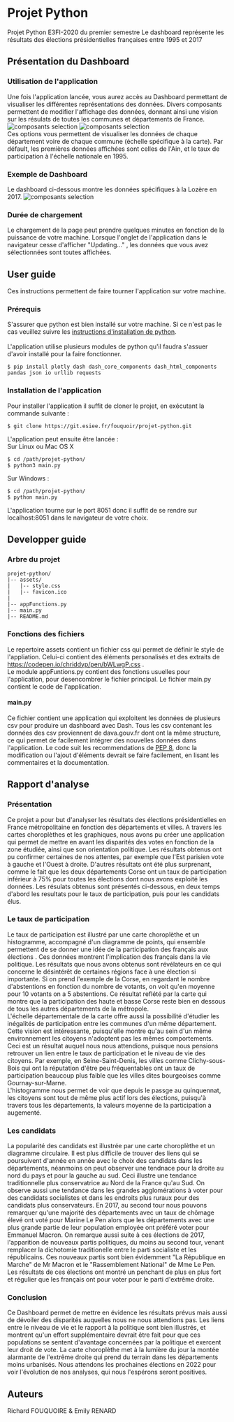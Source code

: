 # Projet Python
Projet Python E3FI-2020 du premier semestre
Le dashboard représente les résultats des élections présidentielles françaises entre 1995 et 2017
## Présentation du Dashboard
### Utilisation de l'application
Une fois l'application lancée, vous aurez accès au Dashboard permettant de visualiser les différentes représentations des données. Divers composants permettent de modifier l'affichage des données, donnant ainsi une vision sur les résulats de toutes les communes et départements de France. \
![composants selection](./images/composants_01.png) ![composants selection](./images/composants_02.png) \
Ces options vous permettent de visualiser les données de chaque département voire de chaque commune (échelle spécifique à la carte).
Par défault, les premières données affichées sont celles de l'Ain, et le taux de participation à l'échelle nationale en 1995.
### Exemple de Dashboard
Le dashboard ci-dessous montre les données spécifiques à la Lozère en 2017. 
![composants selection](./images/lozere.png)

### Durée de chargement
Le chargement de la page peut prendre quelques minutes en fonction de la puissance de votre machine. Lorsque l'onglet de l'application dans le navigateur cesse d'afficher "Updating..." , les données que vous avez sélectionnées sont toutes affichées. 

## User guide
Ces instructions permettent de faire tourner l'application sur votre machine.
### Prérequis
S'assurer que python est bien installé sur votre machine. Si ce n'est pas le cas veuillez suivre les [instructions d'installation de python](https://www.python.org/downloads/). \
\
L'application utilise plusieurs modules de python qu'il faudra s'assuer d'avoir installé pour la faire fonctionner.
```
$ pip install plotly dash dash_core_components dash_html_components pandas json io urllib requests
```
### Installation de l'application
Pour installer l'application il suffit de cloner le projet, en exécutant la commande suivante : 
````
$ git clone https://git.esiee.fr/fouquoir/projet-python.git
````

L'application peut ensuite être lancée : \
Sur Linux ou Mac OS X 
````
$ cd /path/projet-python/
$ python3 main.py
````
Sur Windows :
`````
$ cd /path/projet-python/
$ python main.py
`````
L'application tourne sur le port 8051 donc il suffit de se rendre sur localhost:8051 dans le navigateur de votre choix.

## Developper guide
### Arbre du projet 
````
projet-python/
|-- assets/
|   |-- style.css
|   |-- favicon.ico
|
|-- appFunctions.py
|-- main.py
|-- README.md
````
### Fonctions des fichiers
Le repertoire assets contient un fichier css qui permet de définir le style de l'appliation. Celui-ci contient des éléments personalisés et des extraits de https://codepen.io/chriddyp/pen/bWLwgP.css . \
Le module appFuntions.py contient des fonctions usuelles pour l'application, pour desencombrer le fichier principal.
Le fichier main.py contient le code de l'application. 
#### main.py
Ce fichier contient une application qui exploitent les données de plusieurs csv pour produire un dashboard avec Dash. Tous les csv contenant les données des csv proviennent de dava.gouv.fr dont ont la même structure, ce qui permet de facilement intégrer des nouvelles données dans l'application. 
Le code suit les recommendations de [PEP 8](https://pep8.org), donc la modification ou l'ajout d'éléments devrait se faire facilement, en lisant les commentaires et la documentation. 
## Rapport d'analyse
### Présentation
Ce projet a pour but d'analyser les résultats des élections présidentielles en France métropolitaine en fonction des départements et villes. A travers les cartes choroplèthes et les graphiques, nous avons pu créer une application qui permet de mettre en avant les disparités des votes en fonction de la zone étudiée, ainsi que son orientation politique. Les résultats obtenus ont pu confirmer certaines de nos attentes, par exemple que l'Est parisien vote à gauche et l'Ouest à droite. D'autres résultats ont été plus surprenant, comme le fait que les deux départements Corse ont un taux de participation inférieur à 75% pour toutes les élections dont nous avons exploité les données.
Les résulats obtenus sont présentés ci-dessous, en deux temps d'abord les resultats pour le taux de participation, puis pour les candidats élus.

### Le taux de participation
Le taux de participation est illustré par une carte choroplèthe et un histogramme, accompagné d'un diagramme de points, qui ensemble permettent de se donner une idée de la participation des français aux élections . Ces données montrent l'implication des français dans la vie politique. Les résultats que nous avons obtenus sont révélateurs en ce qui concerne le désintérêt de certaines régions face à une élection si importante. Si on prend l'exemple de la Corse, en regardant le nombre d'abstentions en fonction du nombre de votants, on voit qu'en moyenne pour 10 votants on a 5 abstentions. Ce résultat reflété par la carte qui montre que la participation des haute et basse Corse reste bien en dessous de tous les autres départements de la métropole. \
L'échelle départementale de la carte offre aussi la possibilité d'étudier les inégalités de participation entre les communes d'un même département. Cette vision est intéressante, puisqu'elle montre qu'au sein d'un même environnement les citoyens n'adoptent pas les mêmes comportements. Ceci est un résultat auquel nous nous attendions, puisque nous pensions retrouver un lien entre le taux de participation et le niveau de vie des citoyens. Par exemple, en Seine-Saint-Denis, les villes comme Clichy-sous-Bois qui ont la réputation d'être peu fréquentables ont un taux de participation beaucoup plus faible que les villes dites bourgeoises comme Gournay-sur-Marne. \
L'histogramme nous permet de voir que depuis le passge au quinquennat, les citoyens sont tout de même plus actif lors des élections, puisqu'à travers tous les départements, la valeurs moyenne de la participation a augementé.
### Les candidats 
La popularité des candidats est illustrée par une carte choroplèthe et un diagramme circulaire. Il est plus difficile de trouver des liens qui se poursuivent d'année en année avec le choix des candidats dans les départements, néanmoins on peut observer une tendnace pour la droite au nord du pays et pour la gauche au sud. Ceci illustre une tendance traditionnelle plus conservatrice au Nord de la France qu'au Sud. On observe aussi une tendance dans les grandes agglomérations à voter pour des candidats socialistes et dans les endroits plus ruraux pour des candidats plus conservateurs. En 2017, au second tour nous pouvons remarquer qu'une majorité des départements avec un taux de chômage élevé ont voté pour Marine Le Pen alors que les départements avec une plus grande partie de leur population employée ont préféré voter pour Emmanuel Macron. On remarque aussi suite à ces élections de 2017, l'apparition de nouveaux partis politiques, du moins au second tour, venant remplacer la dichotomie traditionelle entre le parti socialiste et les républicains. Ces nouveaux partis sont bien évidemment "La République en Marche" de Mr Macron et le "Rassemblement National" de Mme Le Pen. 
Les résultats de ces élections ont montré un penchant de plus en plus fort et régulier que les français ont pour voter pour le parti d'extrême droite.
### Conclusion
Ce Dashboard permet de mettre en évidence les résultats prévus mais aussi de dévoiler des disparités auquelles nous ne nous attendions pas. Les liens entre le niveau de vie et le rapport à la politique sont bien illustrés, et montrent qu'un effort supplémentaire devrait être fait pour que ces populations se sentent d'avantage concernées par la politique et exercent leur droit de vote. La carte choroplèthe met à la lumière du jour la montée alarmante de l'extrême droite qui prend du terrain dans les départements moins urbanisés. 
Nous attendons les prochaines élections en 2022 pour voir l'évolution de nos analyses, qui nous l'espérons seront positives. 



## Auteurs
Richard FOUQUOIRE &
Emily RENARD
